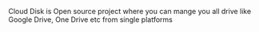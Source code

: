 Cloud Disk is Open source project where you can mange you all drive like Google Drive, One Drive etc from single platforms
